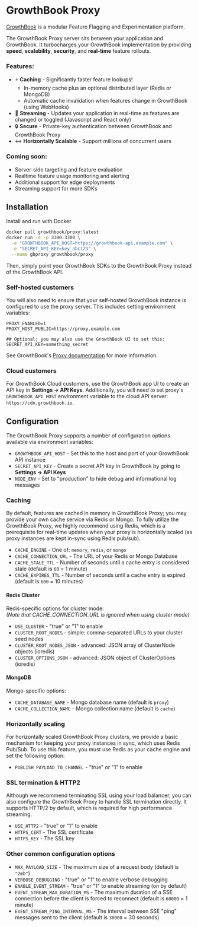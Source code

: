 # GrowthBook Proxy

[GrowthBook](https://www.growthbook.io) is a modular Feature Flagging and Experimentation platform.

The GrowthBook Proxy server sits between your application and GrowthBook. It turbocharges your GrowthBook implementation by providing **speed**, **scalability**, **security**, and **real-time** feature rollouts.

### Features:
- :zap: **Caching** - Significantly faster feature lookups!
  - In-memory cache plus an optional distributed layer (Redis or MongoDB)
  - Automatic cache invalidation when features change in GrowthBook (using WebHooks)
- :satellite: **Streaming** - Updates your application in real-time as features are changed or toggled (Javascript and React only)
- :lock: **Secure** - Private-key authentication between GrowthBook and GrowthBook Proxy
- :left_right_arrow: **Horizontally Scalable** - Support millions of concurrent users

### Coming soon:

- Server-side targeting and feature evaluation
- Realtime feature usage monitoring and alerting
- Additional support for edge deployments
- Streaming support for more SDKs

## Installation

Install and run with Docker

```bash
docker pull growthbook/proxy:latest
docker run -d -p 3300:3300 \
  -e "GROWTHBOOK_API_HOST=https://growthbook-api.example.com" \
  -e "SECRET_API_KEY=key_abc123" \
  --name gbproxy growthbook/proxy
```

Then, simply point your GrowthBook SDKs to the GrowthBook Proxy instead of the GrowthBook API.

### Self-hosted customers
You will also need to ensure that your self-hosted GrowthBook instance is configured to use the proxy server. This includes setting environment variables:
```
PROXY_ENABLED=1
PROXY_HOST_PUBLIC=https://proxy.example.com

## Optional; you may also use the GrowthBook UI to set this:
SECRET_API_KEY=something_secret
```
See GrowthBook's [Proxy documentation](https://docs.growthbook.io/self-host/proxy#standalone) for more information.

### Cloud customers
For GrowthBook Cloud customers, use the GrowthBook app UI to create an API key in **Settings -> API Keys**. Additionally, you will need to set proxy's `GROWTHBOOK_API_HOST` environment variable to the cloud API server: `https://cdn.growthbook.io`.


## Configuration

The GrowthBook Proxy supports a number of configuration options available via environment variables:

- `GROWTHBOOK_API_HOST` - Set this to the host and port of your GrowthBook API instance
- `SECRET_API_KEY` - Create a secret API key in GrowthBook by going to **Settings -> API Keys**
- `NODE_ENV` - Set to "production" to hide debug and informational log messages

### Caching
By default, features are cached in memory in GrowthBook Proxy; you may provide your own cache service via Redis or Mongo. To fully utilize the GrowthBook Proxy, we highly recommend using Redis, which is a prerequisite for real-time updates when your proxy is horizontally scaled (as proxy instances are kept in-sync using Redis pub/sub).

- `CACHE_ENGINE` - One of: `memory`, `redis`, or `mongo`
- `CACHE_CONNECTION_URL` - The URL of your Redis or Mongo Database
- `CACHE_STALE_TTL` - Number of seconds until a cache entry is considered stale (default is `60` = 1 minute)
- `CACHE_EXPIRES_TTL` - Number of seconds until a cache entry is expired (default is `600` = 10 minutes)

#### Redis Cluster
Redis-specific options for cluster mode:<br />
_(Note that CACHE_CONNECTION_URL is ignored when using cluster mode)_
- `USE_CLUSTER` - "true" or "1" to enable
- `CLUSTER_ROOT_NODES` - simple: comma-separated URLs to your cluster seed nodes
- `CLUSTER_ROOT_NODES_JSON` - advanced: JSON array of ClusterNode objects (ioredis)
- `CLUSTER_OPTIONS_JSON` - advanced: JSON object of ClusterOptions (ioredis)

#### MongoDB
Mongo-specific options:

- `CACHE_DATABASE_NAME` - Mongo database name (default is `proxy`)
- `CACHE_COLLECTION_NAME` - Mongo collection name (default is `cache`)


### Horizontally scaling

For horizontally scaled GrowthBook Proxy clusters, we provide a basic mechanism for keeping your proxy instances in sync, which uses Redis Pub/Sub. To use this feature, you must use Redis as your cache engine and set the following option:

- `PUBLISH_PAYLOAD_TO_CHANNEL` - "true" or "1" to enable


### SSL termination & HTTP2

Although we recommend terminating SSL using your load balancer, you can also configure the GrowthBook Proxy to handle SSL termination directly. It supports HTTP/2 by default, which is required for high performance streaming.

- `USE_HTTP2` - "true" or "1" to enable
- `HTTPS_CERT` - The SSL certificate
- `HTTPS_KEY` - The SSL key

### Other common configuration options

- `MAX_PAYLOAD_SIZE` - The maximum size of a request body (default is `"2mb"`)
- `VERBOSE_DEBUGGING` - "true" or "1" to enable verbose debugging
- `ENABLE_EVENT_STREAM` - "true" or "1" to enable streaming (on by default)
- `EVENT_STREAM_MAX_DURATION_MS` - The maximum duration of a SSE connection before the client is forced to reconnect (default is `60000` = 1 minute)
- `EVENT_STREAM_PING_INTERVAL_MS` - The interval between SSE "ping" messages sent to the client (default is `30000` = 30 seconds)